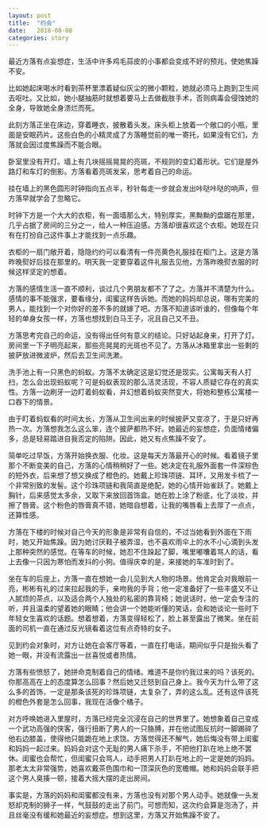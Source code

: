 ```yaml
---
layout: post
title:  "约会"
date:   2018-08-08
categories: story
---
```


最近方落有点妄想症，生活中许多鸡毛蒜皮的小事都会变成不好的预兆，使她焦躁不安。

比如她起床喝水时看到茶杯里漂着疑似灰尘的微小颗粒，她就必须马上跑到卫生间去呕吐。又比如，她小腿抽筋时就想着要马上去做截肢手术，否则病毒会侵蚀她的全身，导致她全身溃烂而死。

此刻方落正坐在床边，穿着睡衣，披散着头发。床头柜上放着一个敞口的小瓶，里面是安眠药片。这些白色的小精灵成了方落睡觉前的唯一寄托，如果没有它们，方落就会因过度焦躁而不能合眼。

卧室里没有开灯。墙上有几块摇摇晃晃的亮斑，不规则的变幻着形状。它们是屋外路灯和车灯的倒影。方落看着亮斑发呆，思考着自己的命运。

挂在墙上的黑色圆形时钟指向五点半，秒针每走一步就会发出咔哒咔哒的响声，但方落早就学会了忽略它。

时钟下方是一个大大的衣柜，有一面墙那么大，特别厚实，黑黝黝的盘踞在那里，几乎占据了房间的三分之一，给人一种压迫感。方落却很喜欢这个衣柜。她现在只有在打扮自己这件事上才能找到一点乐趣。

衣柜的一扇门敞开着，隐隐约约可以看清有一件亮黄色礼服挂在柜门上。这是方落昨晚熨好后挂在那里的。明天我一定要穿着这件礼服去见他，方落昨晚熨衣服的时候这样坚定的想着。

方落的感情生活一直不顺利，谈过几个男朋友都不了了之。方落并不清楚为什么。感情的事不能强求，要看缘分，闺蜜这样告诉她。而她的妈妈却总说，哪有完美的男人，能找到一个对你好的差不多的就嫁了吧。方落不知道该听谁的，但像每个年轻的单身女孩一样，方落也想找到白马王子，况且自己又不丑。

方落思考完自己的命运，没有得出任何有意义的结论。只好站起身来，打开了灯。房间里一下子明亮起来，那些亮晃晃的光斑也不见了。方落从冰箱里拿出一些剩的披萨放进微波炉，然后去卫生间洗漱。

洗手池上有一只黑色的蚂蚁。方落不太确定这是幻觉还是现实。公寓每天有人打扫，怎么会出现蚂蚁呢？可是蚂蚁表现的那么活灵活现，不容人质疑它存在的真实性。方落一边刷牙一边盯着蚂蚁看，并幻想着蚂蚁突然变大，将她和整栋公寓楼一口吞下的情景。

由于盯着蚂蚁看的时间太长，方落从卫生间出来的时候披萨又变凉了，于是只好再热一次。方落想我怎么这么笨，连个披萨都热不好。她最近的妄想症，负面情绪偏多，总是轻易踏进自我否定的陷阱。因此，她又有点焦躁不安了。

简单吃过早饭，方落开始换衣服、化妆。这是每天方落最开心的时候。看着镜子里那个不断变美的自己，方落的心情稍稍好了一些。她决定在礼服外面套一件深棕色的短外衣，后来想了想又换成了橙色的。她戴上珍珠项链、耳环，又用发卡梳了一个非常别致的发髻。这个珍珠项链和我简直是绝配，她的心情开始雀跃了。她戴上胸针，后来感觉太多余，又取下来放回首饰盒。她在脸上涂了粉底，化了淡妆，并擦了唇膏。这个粉色的唇膏真不错，她暗自想着，让我的嘴唇看上去厚了一点点，还算性感。

方落在下楼的时候对自己今天的形象是非常有自信的，不过当她看到外面在下雨时，她又开始焦躁。因为她讨厌鞋子被弄湿，也不喜欢雨伞上的水不小心滴到头发上那种突然的感觉。在等车的时候，她忍不住跺起了脚，嘴里嘟囔着骂人的话，看上去像一只因为寒怕而发抖的小狗。值得庆幸的是，来接她的车准时到了。

坐在车的后座上，方落一直在想她一会儿见到大人物的场景。他肯定会对我眼前一亮，彬彬有礼的过来拉起我的手，亲吻我的手背；他一定准备好了一些丰盛又不让人腻烦的茶点，以及适合两个人独处的私密的靠背椅；她说话时，他一定会专注的听，并且温柔的望着她的眼睛；他会讲一个她能听懂的笑话，会和她谈论一些时下年轻女生喜欢的话题。想着想着，方落变得轻松了，脸上甚至露出了微笑。坐在前面的司机一直在通过反光镜看着这位有点奇特的女子。

见到约会对象时，对方让她在会客厅等着，一直在打电话，期间似乎只是抬头看了她一眼，并没有流露出一丝喜悦或者热情。

方落有些愤怒了，她拼命克制着自己的情绪。难道不是你约我过来的吗？该死的。你那高高在上的态度算怎么回事？然后她又迁怒到自己身上。我今天为什么带了这么多的首饰，一定是那条该死的珍珠项链，太复杂了，弄的这么乱。还有这件该死的橙色外套是怎么回事，我现在活像个橘子。

对方呼唤她进入里屋时，方落已经完全沉浸在自己的世界里了。她想象着自己变成一个武功高强的侠客，强行扭断了男人的一只胳膊，并在他试图反抗时一脚踢碎了他右边膝盖，使得他只能跪在地上求饶。方落觉得还不解气，她后悔没有带上闺蜜和妈妈一起过来。妈妈会对这个无耻的男人痛下杀手，不把他打趴在地上绝不罢休。闺蜜也会帮忙，但闺蜜只会骂人，动手把男人打趴在地上的一定是她的妈妈。那老太太非常强势，她喜欢戴茶色围巾和一顶深灰色的宽檐帽。她和妈妈会联手把这个男人臭揍一顿，接着大摇大摆的走出房间。

事实是，方落的妈妈和闺蜜都没有来，方落也没有对那个男人动手。她就像一头发怒却克制的狮子一样，气鼓鼓的走出了前门。可想而知，这次约会算是泡汤了，并且丝毫没有缓和她最近的妄想症。想到这里，方落又开始焦躁不安了。
